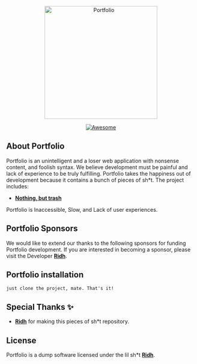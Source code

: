 <p align="center">
    <img src="https://media.tenor.com/bL3N_E4XsLsAAAAd/funny-dog.gif" width="300" alt="Portfolio">
</p>
<p align="center">
    <a href="https://awesome.re" rel="nofollow"><img src="https://camo.githubusercontent.com/715ee701c8a9a0dbe30aac69ed79f5712a6542f5a482a3940084ce76d494a779/68747470733a2f2f617765736f6d652e72652f62616467652e737667" alt="Awesome" data-canonical-src="https://awesome.re/badge.svg" style="max-width: 100%;"></a>
</p>

## About Portfolio

Portfolio is an unintelligent and a loser web application with nonsense content, and foolish syntax. We believe development must be painful and lack of experience to be truly fulfilling. Portfolio takes the happiness out of development because it contains a bunch of pieces of sh*t. The project includes:

- **[Nothing, but trash](https://www.trashloop.com/)**

Portfolio is Inaccessible, Slow, and Lack of user experiences.

## Portfolio Sponsors

We would like to extend our thanks to the following sponsors for funding Portfolio development. If you are interested in becoming a sponsor, please visit the Developer **[Ridh](https://facebook.com/Roung-Ridh)**.

## Portfolio installation

```
just clone the project, mate. That's it!
```
## Special Thanks ✨

- **[Ridh](https://facebook.com/Roung-Ridh)** for making this pieces of sh*t repository.

## License

Portfolio is a dump software licensed under the lil sh*t **[Ridh](https://codepen.io/Ridh31)**.
